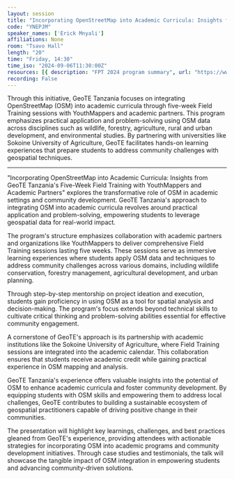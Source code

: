 ```yaml
---
layout: session
title: "Incorporating OpenStreetMap into Academic Curricula: Insights from GeoTE Tanzania's Five-Week Field Training programs with YouthMappers and Academic Partners"
code: "YNEPJM"
speaker_names: ['Erick Mnyali']
affiliations: None
room: "Tsavo Hall"
length: "20"
time: "Friday, 14:30"
time_iso: "2024-09-06T11:30:00Z"
resources: [{ description: "FPT 2024 program summary", url: "https://www.youtube.com/watch?v=dAEz64z175A&amp;t=1s" },{ description: "Slides", url: "https://drive.google.com/file/d/1j-AW5hLMOapDSdA1gI6CGwcM6r7VgYAr/view?usp=sharing" }]
recording: False
---
```


Through this initiative, GeoTE Tanzania focuses on integrating OpenStreetMap (OSM) into academic curricula through five-week Field Training sessions with YouthMappers and academic partners. This program emphasizes practical application and problem-solving using OSM data across disciplines such as wildlife, forestry, agriculture, rural and urban development, and environmental studies. By partnering with universities like Sokoine University of Agriculture, GeoTE facilitates hands-on learning experiences that prepare students to address community challenges with geospatial techniques.

<hr>

&#34;Incorporating OpenStreetMap into Academic Curricula: Insights from GeoTE Tanzania's Five-Week Field Training with YouthMappers and Academic Partners&#34; explores the transformative role of OSM in academic settings and community development. GeoTE Tanzania's approach to integrating OSM into academic curricula revolves around practical application and problem-solving, empowering students to leverage geospatial data for real-world impact.

The program's structure emphasizes collaboration with academic partners and organizations like YouthMappers to deliver comprehensive Field Training sessions lasting five weeks. These sessions serve as immersive learning experiences where students apply OSM data and techniques to address community challenges across various domains, including wildlife conservation, forestry management, agricultural development, and urban planning.

Through step-by-step mentorship on project ideation and execution, students gain proficiency in using OSM as a tool for spatial analysis and decision-making. The program's focus extends beyond technical skills to cultivate critical thinking and problem-solving abilities essential for effective community engagement.

A cornerstone of GeoTE's approach is its partnership with academic institutions like the Sokoine University of Agriculture, where Field Training sessions are integrated into the academic calendar. This collaboration ensures that students receive academic credit while gaining practical experience in OSM mapping and analysis.

GeoTE Tanzania's experience offers valuable insights into the potential of OSM to enhance academic curricula and foster community development. By equipping students with OSM skills and empowering them to address local challenges, GeoTE contributes to building a sustainable ecosystem of geospatial practitioners capable of driving positive change in their communities.

The presentation will highlight key learnings, challenges, and best practices gleaned from GeoTE's experience, providing attendees with actionable strategies for incorporating OSM into academic programs and community development initiatives. Through case studies and testimonials, the talk will showcase the tangible impact of OSM integration in empowering students and advancing community-driven solutions.

